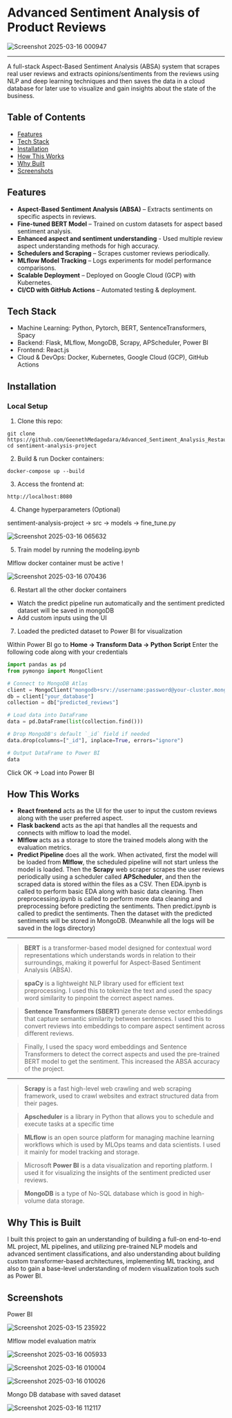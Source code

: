 # Advanced Sentiment Analysis of Product Reviews

![Screenshot 2025-03-16 000947](https://github.com/user-attachments/assets/28675adf-b087-4b65-9e17-548413637810)

---

A full-stack Aspect-Based Sentiment Analysis (ABSA) system that scrapes real user reviews and extracts opinions/sentiments from the reviews using NLP and deep learning techniques and then saves the data in a cloud database for later use to visualize and gain insights about the state of the business.

## Table of Contents

- [Features](#features)
- [Tech Stack](#tech-stack)
- [Installation](#installation)
- [How This Works](#how-this-works)
- [Why Built](#)
- [Screenshots](#screenshots)

## Features

- **Aspect-Based Sentiment Analysis (ABSA)** – Extracts sentiments on specific aspects in reviews.
- **Fine-tuned BERT Model** – Trained on custom datasets for aspect based sentiment analysis.
- **Enhanced aspect and sentiment understanding** - Used multiple review aspect understanding methods for high accuracy.
- **Schedulers and Scraping** – Scrapes customer reviews periodically.
- **MLflow Model Tracking** – Logs experiments for model performance comparisons.
- **Scalable Deployment** – Deployed on Google Cloud (GCP) with Kubernetes.
- **CI/CD with GitHub Actions** – Automated testing & deployment.

## Tech Stack

- Machine Learning: Python, Pytorch, BERT, SentenceTransformers, Spacy
- Backend: Flask, MLflow, MongoDB, Scrapy, APScheduler, Power BI
- Frontend: React.js
- Cloud & DevOps: Docker, Kubernetes, Google Cloud (GCP), GitHub Actions

## Installation

### Local Setup

1. Clone this repo:

```
git clone https://github.com/GeenethMedagedara/Advanced_Sentiment_Analysis_Restaurant_Reviews.git
cd sentiment-analysis-project
```

2. Build & run Docker containers:

```
docker-compose up --build
```

3. Access the frontend at:

```
http://localhost:8080
```

4. Change hyperparameters (Optional)

sentiment-analysis-project -> src -> models -> fine_tune.py

![Screenshot 2025-03-16 065632](https://github.com/user-attachments/assets/bb364ba2-2272-4282-bdf7-8225c4e9ffee)

5. Train model by running the modeling.ipynb

Mlflow docker container must be active !

![Screenshot 2025-03-16 070436](https://github.com/user-attachments/assets/0a7c93fa-cce0-443c-8dff-9ee771db630b)

6. Restart all the other docker containers

- Watch the predict pipeline run automatically and the sentiment predicted dataset will be saved in mongoDB
- Add custom inputs using the UI

7. Loaded the predicted dataset to Power BI for visualization

Within Power BI go to **Home -> Transform Data -> Python Script**
Enter the following code along with your credentials

```python
import pandas as pd
from pymongo import MongoClient

# Connect to MongoDB Atlas
client = MongoClient("mongodb+srv://username:password@your-cluster.mongodb.net/")
db = client["your_database"]
collection = db["predicted_reviews"]

# Load data into DataFrame
data = pd.DataFrame(list(collection.find()))

# Drop MongoDB's default `_id` field if needed
data.drop(columns=["_id"], inplace=True, errors="ignore")

# Output DataFrame to Power BI
data
```
Click OK → Load into Power BI

## How This Works

- **React frontend** acts as the UI for the user to input the custom reviews along with the user preferred aspect.
- **Flask backend** acts as the api that handles all the requests and connects with mlflow to load the model.
- **Mlflow** acts as a storage to store the trained models along with the evaluation metrics.
- **Predict Pipeline** does all the work. When activated, first the model will be loaded from **Mlflow**, the scheduled pipeline will not start unless the model is loaded. Then the **Scrapy** web scraper scrapes the user reviews periodically using a scheduler called **APScheduler**, and then the scraped data is stored within the files as a CSV. Then EDA.ipynb is called to perform basic EDA along with basic data cleaning. Then preprocessing.ipynb is called to perform more data cleaning and preprocessing before predicting the sentiments.  Then predict.ipynb is called to predict the sentiments. Then the dataset with the predicted sentiments will be stored in MongoDB. (Meanwhile all the logs will be saved in the logs directory)

---

> **BERT** is a transformer-based model designed for contextual word representations which understands words in relation to their surroundings, making it powerful for Aspect-Based Sentiment Analysis (ABSA). 

> **spaCy** is a lightweight NLP library used for efficient text preprocessing. I used this to tokenize the text and used the spacy word similarity to pinpoint the correct aspect names.

> **Sentence Transformers (SBERT)** generate dense vector embeddings that capture semantic similarity between sentences. I used this to convert reviews into embeddings to compare aspect sentiment across different reviews.

> Finally, I used the spacy word embeddings and Sentence Transformers to detect the correct aspects and used the pre-trained BERT model to get the sentiment. This increased the ABSA accuracy of the project.

---

> **Scrapy** is a fast high-level web crawling and web scraping framework, used to crawl websites and extract structured data from their pages.
 
> **Apscheduler** is a library in Python that allows you to schedule and execute tasks at a specific time

> **MLflow** is an open source platform for managing machine learning workflows which is used by MLOps teams and data scientists. I used it mainly for model tracking and storage.

> Microsoft **Power BI** is a data visualization and reporting platform. I used it for visualizing the insights of the sentiment predicted user reviews.

> **MongoDB** is a type of No-SQL database which is good in high-volume data storage.

## Why This is Built

I built this project to gain an understanding of building a full-on end-to-end ML project, ML pipelines, and utilizing pre-trained NLP models and advanced sentiment classifications, and also understanding about building custom transformer-based architectures, implementing ML tracking, and also to gain a base-level understanding of modern visualization tools such as Power BI.


## Screenshots

Power BI

![Screenshot 2025-03-15 235922](https://github.com/user-attachments/assets/d1d478e7-74e6-43a9-ab2c-e63843f41d6e)

Mlflow model evaluation matrix

![Screenshot 2025-03-16 005933](https://github.com/user-attachments/assets/6f5269c7-777f-42a1-89c7-9e5f776ea610)

![Screenshot 2025-03-16 010004](https://github.com/user-attachments/assets/c102c540-27e6-4a30-b6ab-5b3b4c7bed11)

![Screenshot 2025-03-16 010026](https://github.com/user-attachments/assets/56176ac4-f92c-4452-a77c-8127894730bc)

Mongo DB database with saved dataset

![Screenshot 2025-03-16 112117](https://github.com/user-attachments/assets/95653943-d951-4fec-b45e-61b584e96601)
